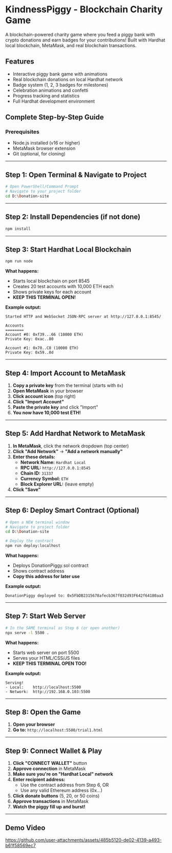 # KindnessPiggy - Blockchain Charity Game 
A blockchain-powered charity game where you feed a piggy bank with crypto donations and earn badges for your contributions! Built with Hardhat local blockchain, MetaMask, and real blockchain transactions.

##  Features
- Interactive piggy bank game with animations
- Real blockchain donations on local Hardhat network
- Badge system (1, 2, 3 badges for milestones)
- Celebration animations and confetti
- Progress tracking and statistics
- Full Hardhat development environment

## **Complete Step-by-Step Guide**
### **Prerequisites**
- Node.js installed (v16 or higher)
- MetaMask browser extension
- Git (optional, for cloning)

---

## **Step 1: Open Terminal & Navigate to Project**
```bash
# Open PowerShell/Command Prompt
# Navigate to your project folder
cd D:\Donation-site
```

---

## **Step 2: Install Dependencies (if not done)**
```bash
npm install
```

---

## **Step 3: Start Hardhat Local Blockchain**
```bash
npm run node
```

**What happens:**
- Starts local blockchain on port 8545
- Creates 20 test accounts with 10,000 ETH each
- Shows private keys for each account
- **KEEP THIS TERMINAL OPEN!**

**Example output:**
```
Started HTTP and WebSocket JSON-RPC server at http://127.0.0.1:8545/

Accounts
========
Account #0: 0xf39...66 (10000 ETH)
Private Key: 0xac..80

Account #1: 0x70..C8 (10000 ETH)
Private Key: 0x59..0d
```

---

## **Step 4: Import Account to MetaMask**

1. **Copy a private key** from the terminal (starts with `0x`)
2. **Open MetaMask** in your browser
3. **Click account icon** (top right)
4. **Click "Import Account"**
5. **Paste the private key** and click "Import"
6. **You now have 10,000 test ETH!**

---

## **Step 5: Add Hardhat Network to MetaMask**

1. **In MetaMask**, click the network dropdown (top center)
2. **Click "Add Network"** → **"Add a network manually"**
3. **Enter these details:**
   - **Network Name:** `Hardhat Local`
   - **RPC URL:** `http://127.0.0.1:8545`
   - **Chain ID:** `31337`
   - **Currency Symbol:** `ETH`
   - **Block Explorer URL:** (leave empty)
4. **Click "Save"**

---

## **Step 6: Deploy Smart Contract (Optional)**
```bash
# Open a NEW terminal window
# Navigate to project folder
cd D:\Donation-site

# Deploy the contract
npm run deploy:localhost
```

**What happens:**
- Deploys DonationPiggy.sol contract
- Shows contract address
- **Copy this address for later use**

**Example output:**
```
DonationPiggy deployed to: 0x5FbDB2315678afecb367f032d93F642f64180aa3
```

---

## **Step 7: Start Web Server**
```bash
# In the SAME terminal as Step 6 (or open another)
npx serve -l 5500 .
```

**What happens:**
- Starts web server on port 5500
- Serves your HTML/CSS/JS files
- **KEEP THIS TERMINAL OPEN TOO!**

**Example output:**
```
Serving!
- Local:    http://localhost:5500
- Network:  http://192.168.0.103:5500
```

---

## **Step 8: Open the Game**
1. **Open your browser**
2. **Go to:** `http://localhost:5500/trial1.html`

---

## **Step 9: Connect Wallet & Play**
1. **Click "CONNECT WALLET"** button
2. **Approve connection** in MetaMask
3. **Make sure you're on "Hardhat Local" network**
4. **Enter recipient address:**
   - Use the contract address from Step 6, OR
   - Use any valid Ethereum address (0x...)
5. **Click donate buttons** (5, 20, or 50 coins)
6. **Approve transactions** in MetaMask
7. **Watch the piggy fill up and burst!**

---

##  Demo Video
https://github.com/user-attachments/assets/485b5120-de02-4139-a493-b61f58569ec7

